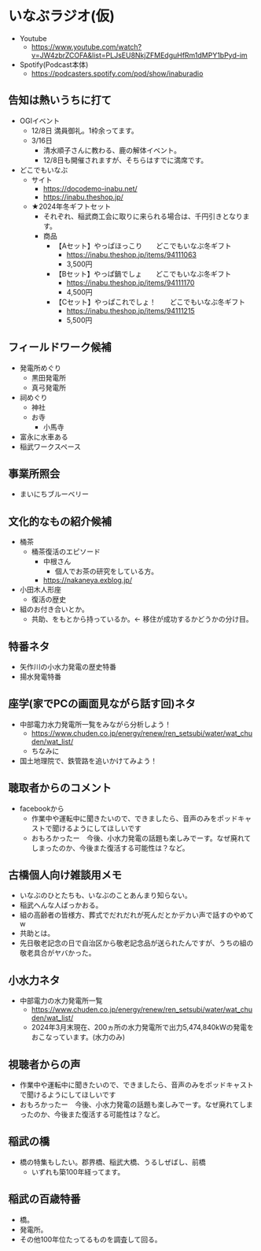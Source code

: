 # いなぶラジオ(仮)

- Youtube
  - <https://www.youtube.com/watch?v=JW4zbrZCOFA&list=PLJsEU8NkjZFMEdguHfRm1dMPY1bPyd-im>
- Spotify(Podcast本体)
  - <https://podcasters.spotify.com/pod/show/inaburadio>

## 告知は熱いうちに打て

- OGIイベント
  - 12/8日 満員御礼。1枠余ってます。
  - 3/16日
    - 清水順子さんに教わる、鹿の解体イベント。
    - 12/8日も開催されますが、そちらはすでに満席です。
- どこでもいなぶ
  - サイト
    - <https://docodemo-inabu.net/>
    - <https://inabu.theshop.jp/>
  - ★2024年冬ギフトセット
    - それぞれ、稲武商工会に取りに来られる場合は、千円引きとなります。
    - 商品
      - 【Aセット】やっぱほっこり　　どこでもいなぶ冬ギフト
        - <https://inabu.theshop.jp/items/94111063>
        - 3,500円
      - 【Bセット】やっぱ鍋でしょ　　どこでもいなぶ冬ギフト
        - <https://inabu.theshop.jp/items/94111170>
        - 4,500円
      - 【Cセット】やっぱこれでしょ！　　どこでもいなぶ冬ギフト
        - <https://inabu.theshop.jp/items/94111215>
        - 5,500円

## フィールドワーク候補

- 発電所めぐり
  - 黒田発電所
  - 真弓発電所
- 祠めぐり
  - 神社
  - お寺
    - 小馬寺
- 富永に水車ある
- 稲武ワークスペース

## 事業所照会

- まいにちブルーベリー

## 文化的なもの紹介候補

- 桶茶
  - 桶茶復活のエピソード
    - 中根さん
      - 個人でお茶の研究をしている方。
    - <https://nakaneya.exblog.jp/>
- 小田木人形座
  - 復活の歴史
- 組のお付き合いとか。
  - 共助、をもとから持っているか。<- 移住が成功するかどうかの分け目。

## 特番ネタ

- 矢作川の小水力発電の歴史特番
- 揚水発電特番

## 座学(家でPCの画面見ながら話す回)ネタ

- 中部電力水力発電所一覧をみながら分析しよう！
  - <https://www.chuden.co.jp/energy/renew/ren_setsubi/water/wat_chuden/wat_list/>
  - ちなみに
- 国土地理院で、鉄管路を追いかけてみよう！

## 聴取者からのコメント

- facebookから
  - 作業中や運転中に聞きたいので、できましたら、音声のみをポッドキャストで聞けるようにしてほしいです
  - おもろかったー　今後、小水力発電の話題も楽しみでーす。なぜ廃れてしまったのか、今後また復活する可能性は？など。

## 古橋個人向け雑談用メモ

- いなぶのひとたちも、いなぶのことあんまり知らない。
- 稲武へんな人ばっかおる。
- 組の高齢者の皆様方、葬式でだれだれが死んだとかデカい声で話すのやめてw
- 共助とは。
- 先日敬老記念の日で自治区から敬老記念品が送られたんですが、うちの組の敬老具合がヤバかった。

## 小水力ネタ

- 中部電力の水力発電所一覧
  - <https://www.chuden.co.jp/energy/renew/ren_setsubi/water/wat_chuden/wat_list/>
  - 2024年3月末現在、200ヵ所の水力発電所で出力5,474,840kWの発電をおこなっています。(水力のみ)

## 視聴者からの声

- 作業中や運転中に聞きたいので、できましたら、音声のみをポッドキャストで聞けるようにしてほしいです
- おもろかったー　今後、小水力発電の話題も楽しみでーす。なぜ廃れてしまったのか、今後また復活する可能性は？など。

## 稲武の橋

- 橋の特集もしたい。郡界橋、稲武大橋、うるしぜばし、前橋
  - いずれも築100年経ってます。

## 稲武の百歳特番

- 橋。
- 発電所。
- その他100年位たってるものを調査して回る。
